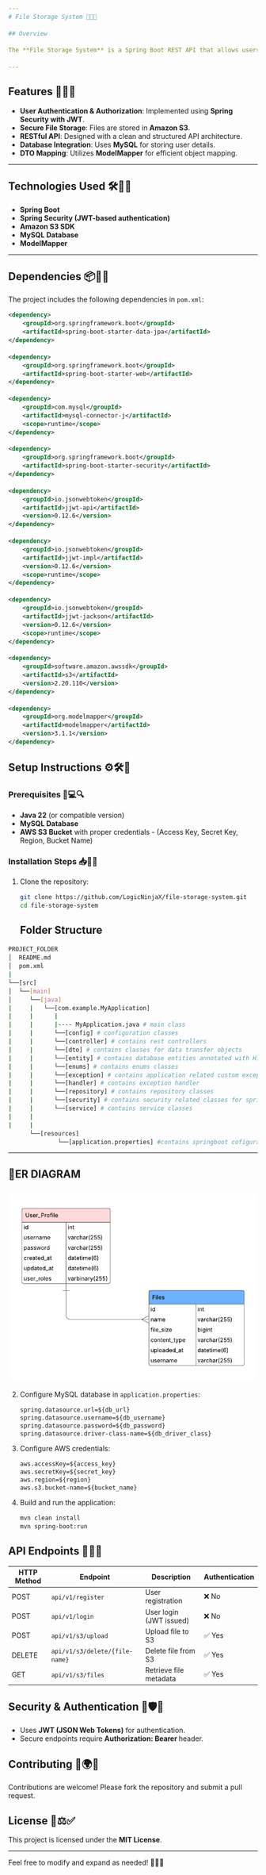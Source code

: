 ```yaml
---
# File Storage System 🚀📂🔐

## Overview

The **File Storage System** is a Spring Boot REST API that allows users to securely store and retrieve files using Amazon S3. The system supports user authentication and authorization using **JWT-based Spring Security**. Users can sign up, log in, and manage their files through a secure API. 🔄✅🔑

---
```

## Features 🎯📌✨

- **User Authentication & Authorization**: Implemented using **Spring Security with JWT**.
- **Secure File Storage**: Files are stored in **Amazon S3**.
- **RESTful API**: Designed with a clean and structured API architecture.
- **Database Integration**: Uses **MySQL** for storing user details.
- **DTO Mapping**: Utilizes **ModelMapper** for efficient object mapping.

---
## Technologies Used 🛠️📡💾

- **Spring Boot**
- **Spring Security (JWT-based authentication)**
- **Amazon S3 SDK**
- **MySQL Database**
- **ModelMapper**
---
## Dependencies 📦🔗📜

The project includes the following dependencies in `pom.xml`:

```xml
<dependency>
    <groupId>org.springframework.boot</groupId>
    <artifactId>spring-boot-starter-data-jpa</artifactId>
</dependency>

<dependency>
    <groupId>org.springframework.boot</groupId>
    <artifactId>spring-boot-starter-web</artifactId>
</dependency>

<dependency>
    <groupId>com.mysql</groupId>
    <artifactId>mysql-connector-j</artifactId>
    <scope>runtime</scope>
</dependency>

<dependency>
    <groupId>org.springframework.boot</groupId>
    <artifactId>spring-boot-starter-security</artifactId>
</dependency>

<dependency>
    <groupId>io.jsonwebtoken</groupId>
    <artifactId>jjwt-api</artifactId>
    <version>0.12.6</version>
</dependency>

<dependency>
    <groupId>io.jsonwebtoken</groupId>
    <artifactId>jjwt-impl</artifactId>
    <version>0.12.6</version>
    <scope>runtime</scope>
</dependency>

<dependency>
    <groupId>io.jsonwebtoken</groupId>
    <artifactId>jjwt-jackson</artifactId>
    <version>0.12.6</version>
    <scope>runtime</scope>
</dependency>

<dependency>
    <groupId>software.amazon.awssdk</groupId>
    <artifactId>s3</artifactId>
    <version>2.20.110</version>
</dependency>

<dependency>
    <groupId>org.modelmapper</groupId>
    <artifactId>modelmapper</artifactId>
    <version>3.1.1</version>
</dependency>
```

## Setup Instructions ⚙️🛠️🚀

### Prerequisites 📝💻🔍

- **Java 22** (or compatible version)
- **MySQL Database**
- **AWS S3 Bucket** with proper credentials - (Access Key, Secret Key, Region, Bucket Name)

### Installation Steps 📥📌🔧

1. Clone the repository:
   ```sh
   git clone https://github.com/LogicNinjaX/file-storage-system.git
   cd file-storage-system
   ```

   ## Folder Structure
```bash
PROJECT_FOLDER
│  README.md
│  pom.xml
|      
└──[src]      
│  └──[main]      
│     └──[java]
|     |   └──[com.example.MyApplication]
|     |      |
|     |      |---- MyApplication.java # main class
|     |      └──[config] # configuration classes
|     |      └──[controller] # contains rest controllers
|     |      └──[dto] # contains classes for data transfer objects
|     |      └──[entity] # contains database entities annotated with Hibernate & JPA annotations
|     |      └──[enums] # contains enums classes
|     |      └──[exception] # contains application related custom exception
|     |      └──[handler] # contains exception handler
|     |      └──[repository] # contains repository classes
|     |      └──[security] # contains security related classes for spring security and jwt
|     |      └──[service] # contains service classes
|     |
|     |
      └──[resources]
              └──[application.properties] #contains springboot cofigurations 
```

---
## 🔗ER DIAGRAM
![er_diagram](/src/main/resources/er_diagram.png)
---

2. Configure MySQL database in `application.properties`:
   ```properties
   spring.datasource.url=${db_url}
   spring.datasource.username=${db_username}
   spring.datasource.password=${db_password}
   spring.datasource.driver-class-name=${db_driver_class}
   ```
3. Configure AWS credentials:
   ```properties
   aws.accessKey=${access_key}
   aws.secretKey=${secret_key}
   aws.region=${region}
   aws.s3.bucket-name=${bucket_name}
   ```
4. Build and run the application:
   ```sh
   mvn clean install
   mvn spring-boot:run
   ```

## API Endpoints 🔄🔗💡

| HTTP Method | Endpoint                       | Description             | Authentication |
| ----------- | ------------------------------ | ----------------------- | -------------- |
| POST        | `api/v1/register`              | User registration       | ❌ No           |
| POST        | `api/v1/login`                 | User login (JWT issued) | ❌ No           |
| POST        | `api/v1/s3/upload`             | Upload file to S3       | ✅ Yes          |
| DELETE      | `api/v1/s3/delete/{file-name}` | Delete file from S3     | ✅ Yes          |
| GET         | `api/v1/s3/files`              | Retrieve file metadata  | ✅ Yes          |

## Security & Authentication 🔐🛡️🔑

- Uses **JWT (JSON Web Tokens)** for authentication.
- Secure endpoints require **Authorization: Bearer <token>** header.

## Contributing 🤝🌍💡

Contributions are welcome! Please fork the repository and submit a pull request.

## License 📜⚖️✅

This project is licensed under the **MIT License**.

---

Feel free to modify and expand as needed! 🚀🎉💡
